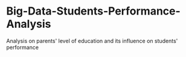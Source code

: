 # Big-Data-Students-Performance-Analysis
Analysis on parents' level of education and its influence on students' performance
